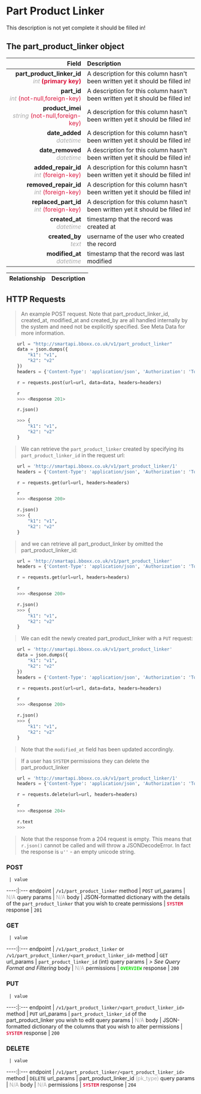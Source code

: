# Part Product Linker
This description is not yet complete it should be filled in!


## The part_product_linker object

Field | Description
------:|:------------
__part_product_linker_id__ <br><font color="DarkGray">_int_</font> <font color="Crimson">__(primary key)__</font> | A description for this column hasn't been written yet it should be filled in!
__part_id__ <br><font color="DarkGray">_int_</font> <font color="Crimson">(not-null,foreign-key)</font> | A description for this column hasn't been written yet it should be filled in!
__product_imei__ <br><font color="DarkGray">_string_</font> <font color="Crimson">(not-null,foreign-key)</font> | A description for this column hasn't been written yet it should be filled in!
__date_added__ <br><font color="DarkGray">_datetime_</font> <font color="Crimson"></font> | A description for this column hasn't been written yet it should be filled in!
__date_removed__ <br><font color="DarkGray">_datetime_</font> <font color="Crimson"></font> | A description for this column hasn't been written yet it should be filled in!
__added_repair_id__ <br><font color="DarkGray">_int_</font> <font color="Crimson">(foreign-key)</font> | A description for this column hasn't been written yet it should be filled in!
__removed_repair_id__ <br><font color="DarkGray">_int_</font> <font color="Crimson">(foreign-key)</font> | A description for this column hasn't been written yet it should be filled in!
__replaced_part_id__ <br><font color="DarkGray">_int_</font> <font color="Crimson">(foreign-key)</font> | A description for this column hasn't been written yet it should be filled in!
__created_at__  <br><font color="DarkGray">_datetime_</font> | timestamp that the record was created at
__created_by__  <br><font color="DarkGray">_text_</font>| username of the user who created the record
__modified_at__ <br><font color="DarkGray">_datetime_</font>| timestamp that the record was last modified


Relationship | Description
-------------:|:------------


## HTTP Requests
> An example POST request. Note that part_product_linker_id, created_at, modified_at and created_by are all handled internally by the system and need not be explicitly specified. See Meta Data for more information.

```python
    url = "http://smartapi.bboxx.co.uk/v1/part_product_linker"
    data = json.dumps({
        "k1": "v1",
        "k2": "v2"
    })
    headers = {'Content-Type': 'application/json', 'Authorization': 'Token token=' + <valid_token>}

    r = requests.post(url=url, data=data, headers=headers)

    r
    >>> <Response 201>

    r.json()

    >>> {
        "k1": "v1",
        "k2": "v2"
    }
```

> We can retrieve the `part_product_linker` created by specifying its `part_product_linker_id` in the request url:

```python
    url = 'http://smartapi.bboxx.co.uk/v1/part_product_linker/1'
    headers = {'Content-Type': 'application/json', 'Authorization': 'Token token=' + <valid_token>}

    r = requests.get(url=url, headers=headers)

    r
    >>> <Response 200>

    r.json()
    >>> {
        "k1": "v1",
        "k2": "v2"
    }
```

> and we can retrieve all part_product_linker by omitted the part_product_linker_id:

```python
    url = 'http://smartapi.bboxx.co.uk/v1/part_product_linker'
    headers = {'Content-Type': 'application/json', 'Authorization': 'Token token=' + <valid_token>}

    r = requests.get(url=url, headers=headers)

    r
    >>> <Response 200>

    r.json()
    >>> {
        "k1": "v1",
        "k2": "v2"
    }
```

> We can edit the newly created part_product_linker with a `PUT` request:

```python
    url = 'http://smartapi.bboxx.co.uk/v1/part_product_linker'
    data = json.dumps({
        "k1": "v1",
        "k2": "v2"
    })
    headers = {'Content-Type': 'application/json', 'Authorization': 'Token token=' + <valid_token>}

    r = requests.post(url=url, data=data, headers=headers)

    r
    >>> <Response 200>

    r.json()
    >>> {
        "k1": "v1",
        "k2": "v2"
    }
```
> Note that the `modified_at` field has been updated accordingly.

> If a user has `SYSTEM` permissions they can delete the part_product_linker

```python
    url = 'http://smartapi.bboxx.co.uk/v1/part_product_linker/1'
    headers = {'Content-Type': 'application/json', 'Authorization': 'Token token=' + <valid_token>}

    r = requests.delete(url=url, headers=headers)

    r
    >>> <Response 204>

    r.text
    >>>
```
> Note that the response from a 204 request is empty. This means that `r.json()` cannot be called and will throw a JSONDecodeError. In fact the response is `u''` - an empty unicode string.


### POST
     | value
 ----:|:---
endpoint | `/v1/part_product_linker`
method | `POST`
url_params | <font color="DarkGray">N/A</font>
query params | <font color="DarkGray">N/A</font>
body | JSON-formatted dictionary with the details of the `part_product_linker` that you wish to create
permissions | <font color="Crimson">__`SYSTEM`__</font>
response | `201`

### GET
     | value
 ----:|:---
endpoint | `/v1/part_product_linker` or `/v1/part_product_linker/<part_product_linker_id>`
method | `GET`
url_params | `part_product_linker_id` (int)
query params | *> See Query Format and Filtering*
body | <font color="DarkGray">N/A</font>
permissions | <font color="Jade">__`OVERVIEW`__</font>
response | `200`

### PUT
     | value
 ----:|:---
endpoint | `/v1/part_product_linker/<part_product_linker_id>`
method | `PUT`
url_params | `part_product_linker_id` of the part_product_linker you wish to edit
query params | <font color="DarkGray">N/A</font>
body | JSON-formatted dictionary of the columns that you wish to alter
permissions | <font color="Crimson">__`SYSTEM`__</font>
response | `200`

### DELETE
     | value
 ----:|:---
endpoint | `/v1/part_product_linker/<part_product_linker_id>`
method | `DELETE`
url_params | part_product_linker_id <font color="DarkGray">(pk_type)</font>
query params | <font color="DarkGray">N/A</font>
body | <font color="DarkGray">N/A</font>
permissions | <font color="Crimson">__`SYSTEM`__</font>
response | `204`
    